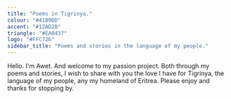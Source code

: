 ```yaml
---
title: "Poems in Tigrinya."
colour: "#4189DD"
accent: "#12AD2B"
triangle: "#EA0437"
logo: "#FFC726"
sidebar_title: "Poems and stories in the language of my people."
---
```


Hello. I'm Awet. And welcome to my passion project. Both through my poems and stories, I wish to share with you the love I have for Tigrinya, the language of my people, any my homeland of Eritrea. Please enjoy and thanks for stopping by.
